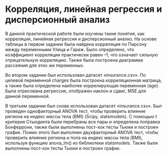 # Корреляция, линейная регрессия и дисперсионный анализ
В данной практической работе были изучены такие понятия, как корреляция, линейная регрессия и дисперсионный анализ. 
На основе таблицы в первом задании была найдена корреляция по Пирсону между переменными Улица и Гараж. Было определено, что коэффициент корреляции практически равен –1, что означает сильную отрицательную корреляцию. Также была построена диаграмма рассеяния для этих же переменных.

Во втором задании был использован датасет «insurance.csv». По целевой переменной charges была построена корреляционная матрица, а также была определена наиболее коррелирующая переменная (age). Была отрисована регрессия, отображен наклон и сдвиг, MSE для данной переменной.

В третьем задании был снова использован датасет «insurance.csv». Был проведен однофакторный ANOVA тест, чтобы проверить влияние региона на индекс массы тела (BMI) (Scipy, statsmodels). С помощью t критерия Стьюдента были перебраны все пары и определена поправка Бонферрони, также были выполнены пост-хок тесты Тьюки и построен график. Поимо этого был выполнен двухфакторный ANOVA тест, чтобы проверить влияние региона и пола на индекс массы тела (BMI), используя функцию anova_lm() из библиотеки statsmodels. Также были выполнены пост-хок тесты Тьюки и построен график.
